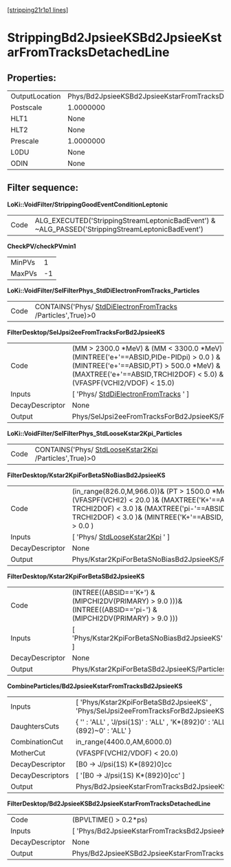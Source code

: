 [[stripping21r1p1 lines]](./stripping21r1p1-leptonic)

# StrippingBd2JpsieeKSBd2JpsieeKstarFromTracksDetachedLine

## Properties:

|                |                                                                |
|----------------|----------------------------------------------------------------|
| OutputLocation | Phys/Bd2JpsieeKSBd2JpsieeKstarFromTracksDetachedLine/Particles |
| Postscale      | 1.0000000                                                      |
| HLT1           | None                                                           |
| HLT2           | None                                                           |
| Prescale       | 1.0000000                                                      |
| L0DU           | None                                                           |
| ODIN           | None                                                           |

## Filter sequence:

**LoKi::VoidFilter/StrippingGoodEventConditionLeptonic**

|      |                                                                                                   |
|------|---------------------------------------------------------------------------------------------------|
| Code | ALG_EXECUTED('StrippingStreamLeptonicBadEvent') & \~ALG_PASSED('StrippingStreamLeptonicBadEvent') |

**CheckPV/checkPVmin1**

|        |     |
|--------|-----|
| MinPVs | 1   |
| MaxPVs | -1  |

**LoKi::VoidFilter/SelFilterPhys_StdDiElectronFromTracks_Particles**

|      |                                                                                                           |
|------|-----------------------------------------------------------------------------------------------------------|
| Code | CONTAINS('Phys/ [StdDiElectronFromTracks](./stripping21r1p1-stddielectronfromtracks) /Particles',True)\>0 |

**FilterDesktop/SelJpsi2eeFromTracksForBd2JpsieeKS**

|                 |                                                                                                                                                                                                             |
|-----------------|-------------------------------------------------------------------------------------------------------------------------------------------------------------------------------------------------------------|
| Code            | (MM \> 2300.0 \*MeV) & (MM \< 3300.0 \*MeV) & (MINTREE('e+'==ABSID,PIDe-PIDpi) \> 0.0 ) & (MINTREE('e+'==ABSID,PT) \> 500.0 \*MeV) & (MAXTREE('e+'==ABSID,TRCHI2DOF) \< 5.0) & (VFASPF(VCHI2/VDOF) \< 15.0) |
| Inputs          | [ 'Phys/ [StdDiElectronFromTracks](./stripping21r1p1-stddielectronfromtracks) ' ]                                                                                                                         |
| DecayDescriptor | None                                                                                                                                                                                                        |
| Output          | Phys/SelJpsi2eeFromTracksForBd2JpsieeKS/Particles                                                                                                                                                           |

**LoKi::VoidFilter/SelFilterPhys_StdLooseKstar2Kpi_Particles**

|      |                                                                                               |
|------|-----------------------------------------------------------------------------------------------|
| Code | CONTAINS('Phys/ [StdLooseKstar2Kpi](./stripping21r1p1-stdloosekstar2kpi) /Particles',True)\>0 |

**FilterDesktop/Kstar2KpiForBetaSNoBiasBd2JpsieeKS**

|                 |                                                                                                                                                                                                         |
|-----------------|---------------------------------------------------------------------------------------------------------------------------------------------------------------------------------------------------------|
| Code            | (in_range(826.0,M,966.0))& (PT \> 1500.0 \*MeV) & (VFASPF(VCHI2) \< 20.0 )& (MAXTREE('K+'==ABSID, TRCHI2DOF) \< 3.0 )& (MAXTREE('pi-'==ABSID, TRCHI2DOF) \< 3.0 )& (MINTREE('K+'==ABSID, PIDK) \> 0.0 ) |
| Inputs          | [ 'Phys/ [StdLooseKstar2Kpi](./stripping21r1p1-stdloosekstar2kpi) ' ]                                                                                                                                 |
| DecayDescriptor | None                                                                                                                                                                                                    |
| Output          | Phys/Kstar2KpiForBetaSNoBiasBd2JpsieeKS/Particles                                                                                                                                                       |

**FilterDesktop/Kstar2KpiForBetaSBd2JpsieeKS**

|                 |                                                                                                                 |
|-----------------|-----------------------------------------------------------------------------------------------------------------|
| Code            | (INTREE((ABSID=='K+') & (MIPCHI2DV(PRIMARY) \> 9.0 )))& (INTREE((ABSID=='pi-') & (MIPCHI2DV(PRIMARY) \> 9.0 ))) |
| Inputs          | [ 'Phys/Kstar2KpiForBetaSNoBiasBd2JpsieeKS' ]                                                                 |
| DecayDescriptor | None                                                                                                            |
| Output          | Phys/Kstar2KpiForBetaSBd2JpsieeKS/Particles                                                                     |

**CombineParticles/Bd2JpsieeKstarFromTracksBd2JpsieeKS**

|                  |                                                                                       |
|------------------|---------------------------------------------------------------------------------------|
| Inputs           | [ 'Phys/Kstar2KpiForBetaSBd2JpsieeKS' , 'Phys/SelJpsi2eeFromTracksForBd2JpsieeKS' ] |
| DaughtersCuts    | { '' : 'ALL' , 'J/psi(1S)' : 'ALL' , 'K\*(892)0' : 'ALL' , 'K\*(892)\~0' : 'ALL' }    |
| CombinationCut   | in_range(4400.0,AM,6000.0)                                                            |
| MotherCut        | (VFASPF(VCHI2/VDOF) \< 20.0)                                                          |
| DecayDescriptor  | [B0 -\> J/psi(1S) K\*(892)0]cc                                                      |
| DecayDescriptors | [ '[B0 -\> J/psi(1S) K\*(892)0]cc' ]                                              |
| Output           | Phys/Bd2JpsieeKstarFromTracksBd2JpsieeKS/Particles                                    |

**FilterDesktop/Bd2JpsieeKSBd2JpsieeKstarFromTracksDetachedLine**

|                 |                                                                |
|-----------------|----------------------------------------------------------------|
| Code            | (BPVLTIME() \> 0.2\*ps)                                        |
| Inputs          | [ 'Phys/Bd2JpsieeKstarFromTracksBd2JpsieeKS' ]               |
| DecayDescriptor | None                                                           |
| Output          | Phys/Bd2JpsieeKSBd2JpsieeKstarFromTracksDetachedLine/Particles |
